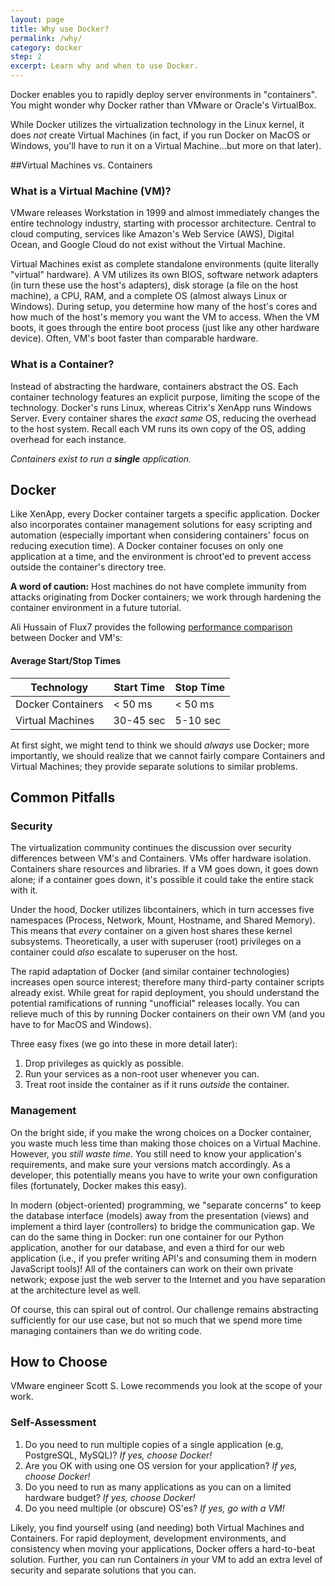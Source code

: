 ```yaml
---
layout: page
title: Why use Docker?
permalink: /why/
category: docker
step: 2
excerpt: Learn why and when to use Docker.
---
```


Docker enables you to rapidly deploy server environments in "containers". You might wonder why Docker rather than VMware or Oracle's VirtualBox.

While Docker utilizes the virtualization technology in the Linux kernel, it does _not_ create Virtual Machines (in fact, if you run Docker on MacOS or Windows, you'll have to run it on a Virtual Machine...but more on that later).

##Virtual Machines vs. Containers

### What is a Virtual Machine (VM)?

VMware releases Workstation in 1999 and almost immediately changes the entire technology industry, starting with processor architecture. Central to cloud computing, services like Amazon's Web Service (AWS), Digital Ocean, and Google Cloud do not exist without the Virtual Machine.

Virtual Machines exist as complete standalone environments (quite literally "virtual" hardware). A VM utilizes its own BIOS, software network adapters (in turn these use the host's adapters), disk storage (a file on the host machine), a CPU, RAM, and a complete OS (almost always Linux or Windows). During setup, you determine how many of the host's cores and how much of the host's memory you want the VM to access. When the VM boots, it goes through the entire boot process (just like any other hardware device). Often, VM's boot faster than comparable hardware.

### What is a Container?

Instead of abstracting the hardware, containers abstract the OS. Each container technology features an explicit purpose, limiting the scope of the technology. Docker's runs Linux, whereas Citrix's XenApp runs Windows Server. Every container shares the _exact same_ OS, reducing the overhead to the host system. Recall each VM runs its own copy of the OS, adding overhead for each instance.

_Containers exist to run a **single** application._

## Docker

Like XenApp, every Docker container targets a specific application. Docker also incorporates container management solutions for easy scripting and automation (especially important when considering containers' focus on reducing execution time). A Docker container focuses on only one application at a time, and the environment is chroot'ed to prevent access outside the container's directory tree.

**A word of caution:** Host machines do not have complete immunity from attacks originating from Docker containers; we work through hardening the container environment in a future tutorial.

Ali Hussain of Flux7 provides the following [performance comparison](http://www.slideshare.net/Flux7Labs/performance-of-docker-vs-vms) between Docker and VM's:

#### Average Start/Stop Times

|     Technology    | Start Time | Stop Time |
|-------------------|------------|-----------|
| Docker Containers |  < 50 ms   |  < 50 ms  |
| Virtual Machines  | 30-45 sec  | 5-10 sec  |


At first sight, we might tend to think we should *always* use Docker; more importantly, we should realize that we cannot fairly compare Containers and Virtual Machines; they provide separate solutions to similar problems.

## Common Pitfalls

### Security

The virtualization community continues the discussion over security differences between VM's and Containers. VMs offer hardware isolation. Containers share resources and libraries. If a VM goes down, it goes down alone; if a container goes down, it's possible it could take the entire stack with it.

Under the hood, Docker utilizes libcontainers, which in turn accesses five namespaces (Process, Network, Mount, Hostname, and Shared Memory). This means that *every* container on a given host shares these kernel subsystems. Theoretically, a user with superuser (root) privileges on a container could *also* escalate to superuser on the host. 

The rapid adaptation of Docker (and similar container technologies) increases open source interest; therefore many third-party container scripts already exist. While great for rapid deployment, you should understand the potential ramifications of running "unofficial" releases locally. You can relieve much of this by running Docker containers on their own VM (and you have to for MacOS and Windows).

Three easy fixes (we go into these in more detail later):

 1. Drop privileges as quickly as possible.
 2. Run your services as a non-root user whenever you can.
 3. Treat root inside the container as if it runs *outside* the container.

### Management

On the bright side, if you make the wrong choices on a Docker container, you waste much less time than making those choices on a Virtual Machine. However, you *still waste time*. You still need to know your application's requirements, and make sure your versions match accordingly. As a developer, this potentially means you have to write your own configuration files (fortunately, Docker makes this easy).

In modern (object-oriented) programming, we "separate concerns" to keep the database interface (models) away from the presentation (views) and implement a third layer (controllers) to bridge the communication gap. We can do the same thing in Docker: run one container for our Python application, another for our database, and even a third for our web application (i.e., if you prefer writing API's and consuming them in modern JavaScript tools)! All of the containers can work on their own private network; expose just the web server to the Internet and you have separation at the architecture level as well.

Of course, this can spiral out of control. Our challenge remains abstracting sufficiently for our use case, but not so much that we spend more time managing containers than we do writing code.

## How to Choose

VMware engineer Scott S. Lowe recommends you look at the scope of your work.

### Self-Assessment

1. Do you need to run multiple copies of a single application (e.g, PostgreSQL, MySQL)? *If yes, choose Docker!*
2. Are you OK with using one OS version for your application? *If yes, choose Docker!*
3. Do you need to run as many applications as you can on a limited hardware budget? *If yes, choose Docker!*
4. Do you need multiple (or obscure) OS'es? *If yes, go with a VM!*

Likely, you find yourself using (and needing) both Virtual Machines and Containers. For rapid deployment, development environments, and consistency when moving your applications, Docker offers a hard-to-beat solution. Further, you can run Containers *in* your VM to add an extra level of security and separate solutions that you can.